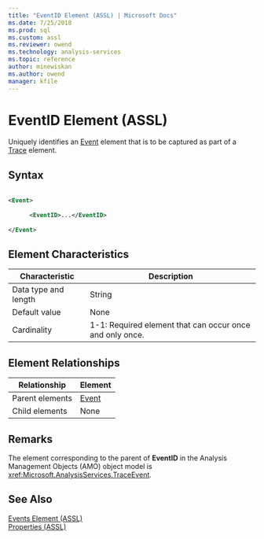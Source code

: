 ```yaml
---
title: "EventID Element (ASSL) | Microsoft Docs"
ms.date: 7/25/2018
ms.prod: sql
ms.custom: assl
ms.reviewer: owend
ms.technology: analysis-services
ms.topic: reference
author: minewiskan
ms.author: owend
manager: kfile
---
```

# EventID Element (ASSL)

  Uniquely identifies an [Event](../objects/event-element-assl.md) element that is to be captured as part of a [Trace](../objects/trace-element-assl.md) element.  
  
## Syntax  
  
```xml  
  
<Event>  
  
      <EventID>...</EventID>  
  
</Event>  
```  
  
## Element Characteristics  
  
|Characteristic|Description|  
|--------------------|-----------------|  
|Data type and length|String|  
|Default value|None|  
|Cardinality|1-1: Required element that can occur once and only once.|  
  
## Element Relationships  
  
|Relationship|Element|  
|------------------|-------------|  
|Parent elements|[Event](../objects/event-element-assl.md)|  
|Child elements|None|  
  
## Remarks  
 The element corresponding to the parent of **EventID** in the Analysis Management Objects (AMO) object model is <xref:Microsoft.AnalysisServices.TraceEvent>.  
  
## See Also  
 [Events Element &#40;ASSL&#41;](../collections/events-element-assl.md)   
 [Properties &#40;ASSL&#41;](properties-assl.md)  
  
  
